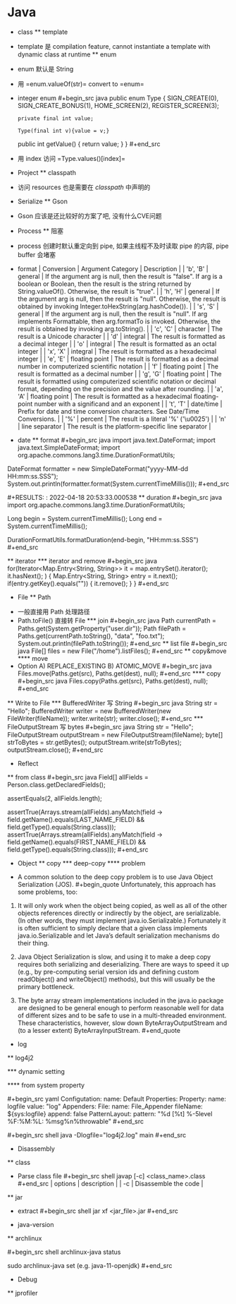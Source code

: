 # Java



* class
** template
+ template 是 compilation feature, cannot instantiate a template with dynamic class at runtime
** enum
+ enum 默认是 String
+ 用 =enum.valueOf(str)= convert to =enum=
+ integer enum
#+begin_src java
    public
    enum Type {
      SIGN_CREATE(0), SIGN_CREATE_BONUS(1), HOME_SCREEN(2), REGISTER_SCREEN(3);

      private final int value;

      Type(final int v){value = v;}

    public int getValue() { return value; }
    }
#+end_src
+ 用 index 访问 =Type.values()[index]=

* Project
** classpath
+ 访问 resources 也是需要在 *classpath* 中声明的

* Serialize
** Gson
+ Gson 应该是还比较好的方案了吧, 没有什么CVE问题

* Process
** 阻塞
+ process 创建时默认重定向到 pipe, 如果主线程不及时读取 pipe 的内容, pipe buffer 会堵塞

* format
| Conversion | Argument Category | Description                                                                                                                                                                           |
| 'b', 'B'   | general           | If the argument arg is null, then the result is "false". If arg is a boolean or Boolean, then the result is the string returned by String.valueOf(). Otherwise, the result is "true". |
| 'h', 'H'   | general           | If the argument arg is null, then the result is "null". Otherwise, the result is obtained by invoking Integer.toHexString(arg.hashCode()).                                            |
| 's', 'S'   | general           | If the argument arg is null, then the result is "null". If arg implements Formattable, then arg.formatTo is invoked. Otherwise, the result is obtained by invoking arg.toString().    |
| 'c', 'C'   | character         | The result is a Unicode character                                                                                                                                                     |
| 'd'        | integral          | The result is formatted as a decimal integer                                                                                                                                          |
| 'o'        | integral          | The result is formatted as an octal integer                                                                                                                                           |
| 'x', 'X'   | integral          | The result is formatted as a hexadecimal integer                                                                                                                                      |
| 'e', 'E'   | floating point    | The result is formatted as a decimal number in computerized scientific notation                                                                                                       |
| 'f'        | floating point    | The result is formatted as a decimal number                                                                                                                                           |
| 'g', 'G'   | floating point    | The result is formatted using computerized scientific notation or decimal format, depending on the precision and the value after rounding.                                            |
| 'a', 'A'   | floating point    | The result is formatted as a hexadecimal floating-point number with a significand and an exponent                                                                                     |
| 't', 'T'   | date/time         | Prefix for date and time conversion characters. See Date/Time Conversions.                                                                                                            |
| '%'        | percent           | The result is a literal '%' ('\u0025')                                                                                                                                                |
| 'n'        | line separator    | The result is the platform-specific line separator                                                                                                                                    |


* date
** format
#+begin_src java
import java.text.DateFormat;
import java.text.SimpleDateFormat;
import org.apache.commons.lang3.time.DurationFormatUtils;

DateFormat formatter = new SimpleDateFormat("yyyy-MM-dd HH:mm:ss.SSS");
System.out.println(formatter.format(System.currentTimeMillis()));
#+end_src

#+RESULTS:
: 2022-04-18 20:53:33.000538
** duration
#+begin_src java
import org.apache.commons.lang3.time.DurationFormatUtils;

Long begin = System.currentTimeMillis();
Long end = System.currentTimeMillis();

DurationFormatUtils.formatDuration(end-begin, "HH:mm:ss.SSS")
#+end_src


** iterator
*** iterator and remove
#+begin_src java
for(Iterator<Map.Entry<String, String>> it = map.entrySet().iterator(); it.hasNext(); ) {
    Map.Entry<String, String> entry = it.next();
    if(entry.getKey().equals("")) {
        it.remove();
    }
}
#+end_src

* File
** Path
+ 一般直接用 Path 处理路径
+ Path.toFile() 直接转 File
*** join
#+begin_src java
Path currentPath = Paths.get(System.getProperty("user.dir"));
Path filePath = Paths.get(currentPath.toString(), "data", "foo.txt");
System.out.println(filePath.toString());
#+end_src
** list file
#+begin_src java
File[] files = new File("/home").listFiles();
#+end_src
** copy&move
**** move
+ Option
  A) REPLACE_EXISTING
  B) ATOMIC_MOVE
#+begin_src java
Files.move(Paths.get(src), Paths.get(dest), null);
#+end_src
**** copy
#+begin_src java
Files.copy(Paths.get(src), Paths.get(dest), null);
#+end_src

** Write to File
*** BufferedWriter 写 String
#+begin_src java
String str = "Hello";
BufferedWriter writer = new BufferedWriter(new FileWriter(fileName));
writer.write(str);
writer.close();
#+end_src
*** FileOutputStream 写 bytes
#+begin_src java
String str = "Hello";
FileOutputStream outputStream = new FileOutputStream(fileName);
byte[] strToBytes = str.getBytes();
outputStream.write(strToBytes);
outputStream.close();
#+end_src

* Reflect

** from class
#+begin_src java
Field[] allFields = Person.class.getDeclaredFields();

assertEquals(2, allFields.length);

assertTrue(Arrays.stream(allFields).anyMatch(field ->
                                             field.getName().equals(LAST_NAME_FIELD)
                                             && field.getType().equals(String.class)));
assertTrue(Arrays.stream(allFields).anyMatch(field ->
                                             field.getName().equals(FIRST_NAME_FIELD)
                                             && field.getType().equals(String.class)));
#+end_src

* Object
** copy
*** deep-copy
**** problem
+ A common solution to the deep copy problem is to use Java Object Serialization (JOS).
#+begin_quote
Unfortunately, this approach has some problems, too:

1. It will only work when the object being copied, as well as all of the other objects references directly or indirectly by the object, are serializable. (In other words, they must implement java.io.Serializable.) Fortunately it is often sufficient to simply declare that a given class implements java.io.Serializable and let Java’s default serialization mechanisms do their thing.

2. Java Object Serialization is slow, and using it to make a deep copy requires both serializing and deserializing. There are ways to speed it up (e.g., by pre-computing serial version ids and defining custom readObject() and writeObject() methods), but this will usually be the primary bottleneck.

3. The byte array stream implementations included in the java.io package are designed to be general enough to perform reasonable well for data of different sizes and to be safe to use in a multi-threaded environment. These characteristics, however, slow down ByteArrayOutputStream and (to a lesser extent) ByteArrayInputStream.
#+end_quote

* log

** log4j2

*** dynamic setting

**** from system property

#+begin_src yaml
Configutation:
    name: Default
    Properties:
        Property:
            name: logfile
            value: "log"
    Appenders:
        File:
            name: File_Appender
            fileName: ${sys:logfile}
            append: false
            PatternLayout:
                pattern: "%d [%t] %-5level %F:%M:%L: %msg%n%throwable"
#+end_src

#+begin_src shell
java -Dlogfile="log4j2.log" main
#+end_src


* Disassembly

** class
- Parse class file
#+begin_src shell
javap [-c] <class_name>.class
#+end_src
| options | description          |
| -c      | Disassemble the code |

** jar
- extract
#+begin_src shell
jar xf <jar_file>.jar
#+end_src

* java-version

** archlinux

#+begin_src shell
archlinux-java status

sudo archlinux-java set <java-environment>(e.g. java-11-openjdk)
#+end_src


* Debug

** jprofiler

